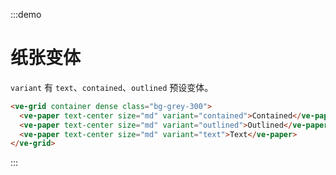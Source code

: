 :::demo

# 纸张变体

`variant` 有 `text`、`contained`、`outlined` 预设变体。

```html
<ve-grid container dense class="bg-grey-300">
  <ve-paper text-center size="md" variant="contained">Contained</ve-paper>
  <ve-paper text-center size="md" variant="outlined">Outlined</ve-paper>
  <ve-paper text-center size="md" variant="text">Text</ve-paper>
</ve-grid>
```

:::